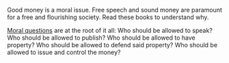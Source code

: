 Good money is a moral issue. Free speech and sound money are paramount for a
free and flourishing society. Read these books to understand why.

[Moral questions][speech] are at the root of it all: Who should be allowed to
speak? Who should be allowed to publish? Who should be allowed to have property?
Who should be allowed to defend said property? Who should be allowed to issue
and control the money?

[speech]: https://dergigi.com/speech
